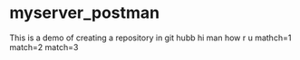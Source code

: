 # myserver_postman
This is a demo of creating a repository in git hubb
hi man
how r u
mathch=1
match=2
match=3


